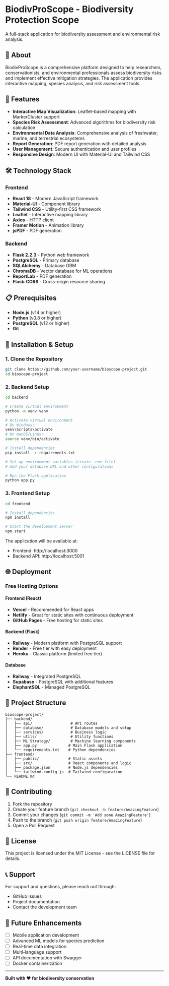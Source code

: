 # BiodivProScope - Biodiversity Protection Scope

A full-stack application for biodiversity assessment and environmental risk analysis.

## 🌿 About

BiodivProScope is a comprehensive platform designed to help researchers, conservationists, and environmental professionals assess biodiversity risks and implement effective mitigation strategies. The application provides interactive mapping, species analysis, and risk assessment tools.

## 🚀 Features

- **Interactive Map Visualization**: Leaflet-based mapping with MarkerCluster support
- **Species Risk Assessment**: Advanced algorithms for biodiversity risk calculation
- **Environmental Data Analysis**: Comprehensive analysis of freshwater, marine, and terrestrial ecosystems
- **Report Generation**: PDF report generation with detailed analysis
- **User Management**: Secure authentication and user profiles
- **Responsive Design**: Modern UI with Material-UI and Tailwind CSS

## 🛠️ Technology Stack

### Frontend
- **React 18** - Modern JavaScript framework
- **Material-UI** - Component library
- **Tailwind CSS** - Utility-first CSS framework
- **Leaflet** - Interactive mapping library
- **Axios** - HTTP client
- **Framer Motion** - Animation library
- **jsPDF** - PDF generation

### Backend
- **Flask 2.2.3** - Python web framework
- **PostgreSQL** - Primary database
- **SQLAlchemy** - Database ORM
- **ChromaDB** - Vector database for ML operations
- **ReportLab** - PDF generation
- **Flask-CORS** - Cross-origin resource sharing

## 📋 Prerequisites

- **Node.js** (v14 or higher)
- **Python** (v3.8 or higher)
- **PostgreSQL** (v12 or higher)
- **Git**

## 🔧 Installation & Setup

### 1. Clone the Repository

```bash
git clone https://github.com/your-username/bioscope-project.git
cd bioscope-project
```

### 2. Backend Setup

```bash
cd backend

# Create virtual environment
python -m venv venv

# Activate virtual environment
# On Windows:
venv\Scripts\activate
# On macOS/Linux:
source venv/bin/activate

# Install dependencies
pip install -r requirements.txt

# Set up environment variables (create .env file)
# Add your database URL and other configurations

# Run the Flask application
python app.py
```

### 3. Frontend Setup

```bash
cd frontend

# Install dependencies
npm install

# Start the development server
npm start
```

The application will be available at:
- Frontend: http://localhost:3000
- Backend API: http://localhost:5001

## 🌐 Deployment

### Free Hosting Options

#### Frontend (React)
- **Vercel** - Recommended for React apps
- **Netlify** - Great for static sites with continuous deployment
- **GitHub Pages** - Free hosting for static sites

#### Backend (Flask)
- **Railway** - Modern platform with PostgreSQL support
- **Render** - Free tier with easy deployment
- **Heroku** - Classic platform (limited free tier)

#### Database
- **Railway** - Integrated PostgreSQL
- **Supabase** - PostgreSQL with additional features
- **ElephantSQL** - Managed PostgreSQL

## 📁 Project Structure

```
bioscope-project/
├── backend/
│   ├── api/                 # API routes
│   ├── database/            # Database models and setup
│   ├── services/            # Business logic
│   ├── utils/               # Utility functions
│   ├── ML Strategy/         # Machine learning components
│   ├── app.py              # Main Flask application
│   └── requirements.txt    # Python dependencies
├── frontend/
│   ├── public/             # Static assets
│   ├── src/                # React components and logic
│   ├── package.json        # Node.js dependencies
│   └── tailwind.config.js  # Tailwind configuration
└── README.md
```

## 🤝 Contributing

1. Fork the repository
2. Create your feature branch (`git checkout -b feature/AmazingFeature`)
3. Commit your changes (`git commit -m 'Add some AmazingFeature'`)
4. Push to the branch (`git push origin feature/AmazingFeature`)
5. Open a Pull Request

## 📄 License

This project is licensed under the MIT License - see the LICENSE file for details.

## 📞 Support

For support and questions, please reach out through:
- GitHub Issues
- Project documentation
- Contact the development team

## 🎯 Future Enhancements

- [ ] Mobile application development
- [ ] Advanced ML models for species prediction
- [ ] Real-time data integration
- [ ] Multi-language support
- [ ] API documentation with Swagger
- [ ] Docker containerization

---

**Built with ❤️ for biodiversity conservation**
